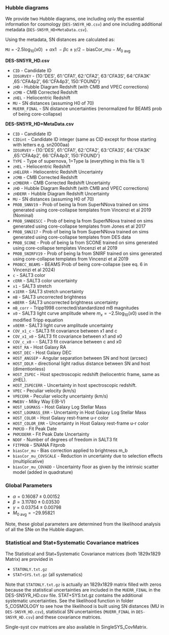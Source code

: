 ### Hubble diagrams
We provide two Hubble diagrams, one including only the essential information for cosmology (`DES-SN5YR_HD.csv`) and one including additional metadata (`DES-SN5YR_HD+MetaData.csv`).

Using the metadata, SN distances are calculated as:

`MU` $`=`$ -2.5log$`_{10}`$(x0) $`~+~\alpha`$x1 $`~-~\beta`$c$`~\pm~\gamma/2~-~`$biasCor_mu$`~-~M_{0~\mathrm{avg}}`$

**DES-SN5YR_HD.csv**

- `CID` - Candidate ID
- `IDSURVEY` - {10:'DES', 61:'CFA1', 62:'CFA2', 63:'CFA3S', 64:'CFA3K' ,65:'CFA4p2', 66:'CFA4p3', 150:'FOUND'}
- `zHD` - Hubble Diagram Redshift (with CMB and VPEC corrections)
- `zCMB` - CMB Corrected Redshift
- `zHEL` - Heliocentric Redshift
- `MU` - SN distances (assuming H0 of 70)
- `MUERR_FINAL` - SN distance uncertainties (renormalized for BEAMS prob of being core-collapse)

**DES-SN5YR_HD+MetaData.csv**

- `CID` - Candidate ID
- `CIDint` - Candidate ID integer (same as CID except for those starting with letters e.g. sn2000aa)
- `IDSURVEY` - {10:'DES', 61:'CFA1', 62:'CFA2', 63:'CFA3S', 64:'CFA3K' ,65:'CFA4p2', 66:'CFA4p3', 150:'FOUND'}
- `TYPE` - Type of supernova, 1=Type Ia (everything in this file is 1)
- `zHEL` - Heliocentric Redshift
- `zHELERR` - Heliocentric Redshift Uncertainty
- `zCMB` - CMB Corrected Redshift
- `zCMBERR` - CMB Corrected Redshift Uncertainty
- `zHD` - Hubble Diagram Redshift (with CMB and VPEC corrections)
- `zHDERR` - Hubble Diagram Redshift Uncertainty
- `MU` - SN distances (assuming H0 of 70)
- `PROB_SNNV19` - Prob of being Ia from SuperNNova trained on sims generated using core-collapse templates from Vincenzi et al 2019 (Nominal)
- `PROB_SNNDESCC` - Prob of being Ia from SuperNNova trained on sims generated using core-collapse templates from Jones et al 2017
- `PROB_SNNJ17` - Prob of being Ia from SuperNNova trained on sims generated using core-collapse templates from DES data
- `PROB_SCONE` - Prob of being Ia from SCONE trained on sims generated using core-collapse templates Vincenzi et al 2019
- `PROB_SNIRFV19` - Prob of being Ia from SNIRF trained on sims generated using core-collapse templates from Vincenzi et al 2019
- `PROBCC_BEAMS` - BEAMS Prob of being core-collapse (see eq. 6 in Vincenzi et al 2024)
- `c` - SALT3 color
- `cERR` - SALT3 color uncertainty
- `x1` - SALT3 stretch
- `x1ERR` - SALT3 stretch uncertainty
- `mB` - SALT3 uncorrected brightness
- `mBERR` - SALT3 uncorrected brightness uncertainty
- `mB_corr` - Tripp1998 corrected/standardized mB magnitudes
- `x0` - SALT3 light curve amplitude where $m_x = -2.5\mathrm{log}_{10}(x0)$ used in the modified Tripp equation
- `x0ERR` - SALT3 light curve amplitude uncertainty
- `COV_x1_c` - SALT3 fit covariance between x1 and c
- `COV_x1_x0` - SALT3 fit covariance between x1 and x0
- `COV_c_x0` - - SALT3 fit covariance between c and x0
- `HOST_RA` - Host Galaxy RA
- `HOST_DEC` - Host Galaxy DEC
- `HOST_ANGSEP` - Angular separation between SN and host (arcsec)
- `HOST_DDLR` - directional light radius distance between SN and host (dimentionless)
- `HOST_ZSPEC` - Host spectroscopic redshift (heliocentric frame, same as zHEL).
- `HOST_ZSPECERR` - Uncertainty in host spectroscopic redshift.
- `VPEC` - Peculiar velocity (km/s)
- `VPECERR` - Peculiar velocity uncertainty (km/s)
- `MWEBV` - Milky Way E(B-V)
- `HOST_LOGMASS` - Host Galaxy Log Stellar Mass
- `HOST_LOGMASS_ERR` - Uncertainty in Host Galaxy Log Stellar Mass
- `HOST_COLOR` - Host Galaxy rest-frame u-r color
- `HOST_COLOR_ERR` - Uncertainty in Host Galaxy rest-frame u-r color
- `PKMJD` - Fit Peak Date
- `PKMJDERR`  - Fit Peak Date Uncertainty
- `NDOF` - Number of degrees of freedom in SALT3 fit
- `FITPROB` - SNANA Fitprob
- `biasCor_mu` - Bias correction applied to brightness m_b
- `biasCor_mu_COVSCALE` - Reduction in uncertainty due to selection effects (multiplicative)
- `biasCor_mu_COVADD`  - Uncertainty floor as given by the intrinsic scatter model (added in quadrature)

### Global Parameters ###
- $\alpha =  0.16087 \pm 0.00152$
- $\beta = 3.11780 \pm 0.03530$
- $\gamma = 0.03754 \pm 0.00798$
- $M_{0~\mathrm{avg}} = -29.95821$

Note, these global parameters are determined from the likelihood analysis of all the SNe on the Hubble diagram.


### Statistical and Stat+Systematic Covariance matrices
The Statistical and Stat+Systematic Covariance matrices (both 1829x1829 Matrix) are provided in
- `STATONLY.txt.gz`
- `STAT+SYS.txt.gz` (all systematics)

Note that `STATONLY.txt.gz` is actually an 1829x1829 matrix filled with zeros because the statistical uncertainties are included in the `MUERR_FINAL` in the DES-SN5YR_HD.csv file. STAT+SYS.txt.gz contains the additional systematic uncertainties.
See the likelihood function in folder 5_COSMOLOGY to see how the likelihood is built using SN distances (MU in `DES-SN5YR_HD.csv`), statistical SN uncertainties (`MUERR_FINAL` in `DES-SN5YR_HD.csv`) and these covariance matrices.

Single-syst cov matrices are also available in SingleSYS_CovMatrix.
